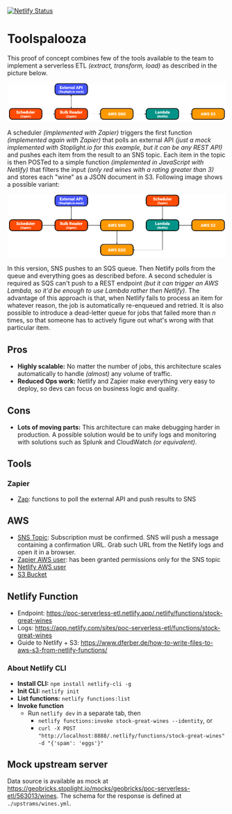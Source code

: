 [![Netlify Status](https://api.netlify.com/api/v1/badges/1626e990-261b-4d75-9b78-a1331ecbd821/deploy-status)](https://app.netlify.com/sites/poc-serverless-etl/deploys)

# Toolspalooza

This proof of concept combines few of the tools available to the team to implement a serverless ETL _(extract, transform, load)_ as described in the picture below.

![Toolspalooza 1](./images/toolspalooza_1.png)

A scheduler _(implemented with Zapier)_ triggers the first function _(implemented again with Zapier)_ that polls an external API _(just a mock implemented with Stoplight.io for this example, but it can be any REST API)_ and pushes each item from the result to an SNS topic. Each item in the topic is then POSTed to a simple function _(implemented in JavaScript with Netlify)_ that filters the input _(only red wines with a rating greater than 3)_ and stores each "wine" as a JSON document in S3. Following image shows a possible variant:

![Toolspalooza 2](./images/toolspalooza_2.png)

In this version, SNS pushes to an SQS queue. Then Netlify polls from the queue and everything goes as described before. A second scheduler is required as SQS can't push to a REST endpoint _(but it can trigger an AWS Lambda, so it'd be enough to use Lambda rather then Netlify)_. The advantage of this approach is that, when Netlify fails to process an item for whatever reason, the job is automatically re-enqueued and retried. It is also possible to introduce a dead-letter queue for jobs that failed more than _n_ times, so that someone has to actively figure out what's wrong with that particular item.

## Pros

* **Highly scalable:** No matter the number of jobs, this architecture scales automatically to handle _(almost)_ any volume of traffic.
* **Reduced Ops work:** Netlify and Zapier make everything very easy to deploy, so devs can focus on business logic and quality.

## Cons

* **Lots of moving parts:** This architecture can make debugging harder in production. A possible solution would be to unify logs and monitoring with solutions such as Splunk and CloudWatch _(or equivalent)_.

## Tools

### Zapier

* [Zap](https://zapier.com/app/zaps): functions to poll the external API and push results to SNS

## AWS

* [SNS Topic](https://ap-southeast-2.console.aws.amazon.com/sns/v3/home?region=ap-southeast-2#/topic/arn:aws:sns:ap-southeast-2:595545180516:poc-serverless-etl): Subscription must be confirmed. SNS will push a message containing a confirmation URL. Grab such URL from the Netlify logs and open it in a browser.
* [Zapier AWS user](https://console.aws.amazon.com/iam/home?region=ap-southeast-2#/users/poc-serverless-etl-zapier): has been granted permissions only for the SNS topic
* [Netlify AWS user](https://console.aws.amazon.com/iam/home?region=ap-southeast-2#/users/poc-serverless-etl-netlify)
* [S3 Bucket](https://s3.console.aws.amazon.com/s3/buckets/poc-serverless-etl/?region=ap-southeast-2&tab=overview)

## Netlify Function

* Endpoint: https://poc-serverless-etl.netlify.app/.netlify/functions/stock-great-wines
* Logs: https://app.netlify.com/sites/poc-serverless-etl/functions/stock-great-wines
* Guide to Netlify + S3: https://www.dferber.de/how-to-write-files-to-aws-s3-from-netlify-functions/

### About Netlify CLI

* **Install CLI:** `npm install netlify-cli -g`
* **Init CLI:** `netlify init`
* **List functions:** `netlify functions:list`
* **Invoke function**
  * Run `netlify dev` in a separate tab, then
    * `netlify functions:invoke stock-great-wines --identity`, or
    * `curl -X POST "http://localhost:8888/.netlify/functions/stock-great-wines" -d "{'spam': 'eggs'}"`

## Mock upstream server

Data source is available as mock at https://geobricks.stoplight.io/mocks/geobricks/poc-serverless-etl/563013/wines. The schema for the response is defined at `./upstrams/wines.yml`.
